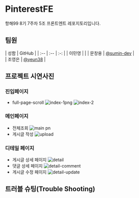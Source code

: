 
# PinterestFE

항해99 8기 7주차 5조 프론트엔트 레포지토리입니다.

## 팀원

| 성함 | GitHub |
| :-- | :-- | :-: |
| 이민영 |  |
| 문창용 | [@sumin-dev](https://github.com/sumin-dev) |  
| 조영은 | [@yeun38](https://github.com/yeun38) |  

## 프로젝트 시연사진

### 진입페이지
- full-page-scroll
![index-1png](https://user-images.githubusercontent.com/86697114/186668791-a90ec299-0b87-40e3-83b1-17e332ffa026.png)
![index-2](https://user-images.githubusercontent.com/86697114/186668925-ecee634a-2b8e-4fbc-b2b7-c1573ffb1a8d.png)

### 메인페이지
- 전체조회
![main pn](https://user-images.githubusercontent.com/86697114/186670703-dc79d1fd-e7ee-4bca-90c7-df8b13eecebd.png)
- 게시글 작성
![upload](https://user-images.githubusercontent.com/86697114/186676715-e39de097-0954-4008-9336-4548d856f758.png)


### 디테일 페이지
- 게시글 상세 페이지
![detail](https://user-images.githubusercontent.com/86697114/186676249-2fed4c64-2615-42e9-9fa5-d92c8b588553.png)
- 댓글 상세 페이지
![detail-comment](https://user-images.githubusercontent.com/86697114/186676200-0b5e742b-c899-46c6-9e4d-59f3d80a5bcc.png)
- 게시글 수정 페이지
![detail-update](https://user-images.githubusercontent.com/86697114/186668986-3806db89-105e-4f78-ad02-8f2f315d3698.png)

## 트러블 슈팅(Trouble Shooting)
